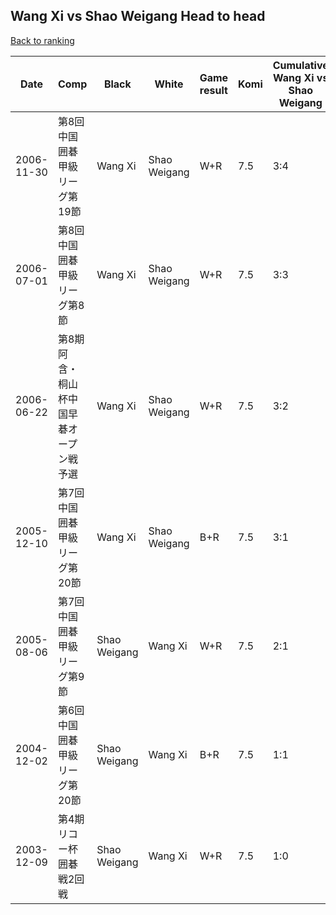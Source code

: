 ## Wang Xi vs Shao Weigang Head to head

[Back to ranking](../../index.md)




| **Date** | **Comp** | **Black** | **White** | **Game result** | **Komi** | **Cumulative Wang Xi vs Shao Weigang** | **Wang Xi streak** | **Shao Weigang streak** | 
| --- | --- | --- | --- | --- | --- | --- | --- | --- |
| 2006-11-30 | 第8回中国囲碁甲級リーグ第19節 | Wang Xi | Shao Weigang | W+R | 7.5 | 3:4 | 0 | 3 | 
| 2006-07-01 | 第8回中国囲碁甲級リーグ第8節 | Wang Xi | Shao Weigang | W+R | 7.5 | 3:3 | 0 | 2 | 
| 2006-06-22 | 第8期阿含・桐山杯中国早碁オープン戦予選 | Wang Xi | Shao Weigang | W+R | 7.5 | 3:2 | 0 | 1 | 
| 2005-12-10 | 第7回中国囲碁甲級リーグ第20節 | Wang Xi | Shao Weigang | B+R | 7.5 | 3:1 | 2 | 0 | 
| 2005-08-06 | 第7回中国囲碁甲級リーグ第9節 | Shao Weigang | Wang Xi | W+R | 7.5 | 2:1 | 1 | 0 | 
| 2004-12-02 | 第6回中国囲碁甲級リーグ第20節 | Shao Weigang | Wang Xi | B+R | 7.5 | 1:1 | 0 | 1 | 
| 2003-12-09 | 第4期リコー杯囲碁戦2回戦 | Shao Weigang | Wang Xi | W+R | 7.5 | 1:0 | 1 | 0 |





